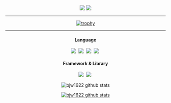 <div align="center">
  <div>
      <a href="mailto:bjw1622@gmail.com"><img src="https://img.shields.io/badge/Gmail-EA4335?style=flat-square&logo=Gmail&logoColor=white"/></a> 
      <a href="https://velog.io/@bjw1622"><img src="https://img.shields.io/badge/Velog-20C997?style=flat-square&logo=Velog&logoColor=white"/></a> 
  </div>
  <hr/>
  
[![trophy](https://github-profile-trophy.vercel.app/?username=bjw1622&row=1&theme=onedark)](https://github.com/bjw1622/github-profile-trophy)
  
  <hr/>
    <div>
      <div>
        <h4>Language</h4>
        <img src="https://img.shields.io/badge/Javascript-F7DF1E?style=flat-square&logo=JavaScript&logoColor=white"/></a>&nbsp
        <img src="https://img.shields.io/badge/TypeScript-3178C6?style=flat-square&logo=TypeScript&logoColor=white"/></a>&nbsp
        <img src="https://img.shields.io/badge/HTML5-E34F26?style=flat-square&logo=HTML5&logoColor=white"/></a>&nbsp
        <img src="https://img.shields.io/badge/CSS3-1572B6?style=flat-square&logo=CSS3&logoColor=white"/></a>&nbsp
        <h4>Framework & Library</h4>
        <img src="https://img.shields.io/badge/React-61DAFB?style=flat-square&logo=React&logoColor=white"/></a>&nbsp
        <img src="https://img.shields.io/badge/Next.js-000000?style=flat-square&logo=Next.js&logoColor=white"/></a>&nbsp
      </div>
    </div>
    
![bjw1622 github stats](https://github-readme-stats.vercel.app/api?username=bjw1622&show_icons=true)

[![bjw1622 github stats](https://github-readme-stats.vercel.app/api/top-langs/?username=bjw1622&show_icons=true&hide_border=true&title_color=004386&icon_color=004386&layout=compact)](https://github.com/bjw1622)
</div>
